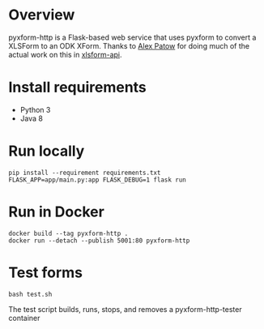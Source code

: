 # Overview
pyxform-http is a Flask-based web service that uses pyxform to convert a XLSForm to an ODK XForm. Thanks to [Alex Patow](https://www.alexpatow.com) for doing much of the actual work on this in [xlsform-api](https://github.com/alexpatow).

# Install requirements
* Python 3
* Java 8

# Run locally
```
pip install --requirement requirements.txt
FLASK_APP=app/main.py:app FLASK_DEBUG=1 flask run
```

# Run in Docker
```
docker build --tag pyxform-http .
docker run --detach --publish 5001:80 pyxform-http
```

# Test forms

```
bash test.sh
```

The test script builds, runs, stops, and removes a pyxform-http-tester container